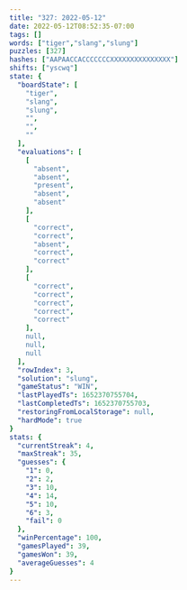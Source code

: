 ```yaml
---
title: "327: 2022-05-12"
date: 2022-05-12T08:52:35-07:00
tags: []
words: ["tiger","slang","slung"]
puzzles: [327]
hashes: ["AAPAACCACCCCCCCXXXXXXXXXXXXXXX"]
shifts: ["yscwq"]
state: {
  "boardState": [
    "tiger",
    "slang",
    "slung",
    "",
    "",
    ""
  ],
  "evaluations": [
    [
      "absent",
      "absent",
      "present",
      "absent",
      "absent"
    ],
    [
      "correct",
      "correct",
      "absent",
      "correct",
      "correct"
    ],
    [
      "correct",
      "correct",
      "correct",
      "correct",
      "correct"
    ],
    null,
    null,
    null
  ],
  "rowIndex": 3,
  "solution": "slung",
  "gameStatus": "WIN",
  "lastPlayedTs": 1652370755704,
  "lastCompletedTs": 1652370755703,
  "restoringFromLocalStorage": null,
  "hardMode": true
}
stats: {
  "currentStreak": 4,
  "maxStreak": 35,
  "guesses": {
    "1": 0,
    "2": 2,
    "3": 10,
    "4": 14,
    "5": 10,
    "6": 3,
    "fail": 0
  },
  "winPercentage": 100,
  "gamesPlayed": 39,
  "gamesWon": 39,
  "averageGuesses": 4
}
---
```


<!-- more -->
